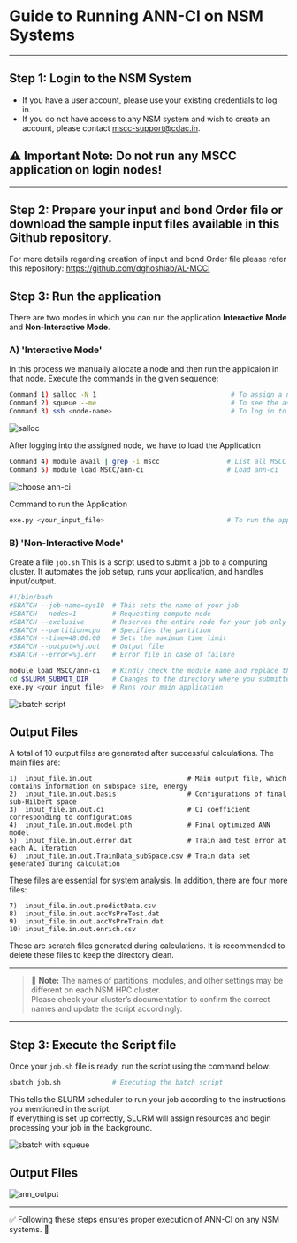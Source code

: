 # Guide to Running ANN-CI on NSM Systems

---

##  Step 1: Login to the NSM System
- If you have a user account, please use your existing credentials to log in.  
- If you do not have access to any NSM system and wish to create an account, please contact [mscc-support@cdac.in](mailto:mscc-support@cdac.in).


## ⚠️ Important Note: **Do not run any MSCC application on login nodes!**
---

##  Step 2: Prepare your input and bond Order file or download the sample input files available in this Github repository.
For more details regarding creation of input and bond Order file please refer this repository: https://github.com/dghoshlab/AL-MCCI


##  Step 3: Run the application 
There are two modes in which you can run the application **Interactive Mode** and **Non-Interactive Mode**.

### A) 'Interactive Mode'
In this process we manually allocate a node and then run the applicaion in that node.
Execute the commands in the given sequence:

```bash
Command 1) salloc -N 1                                  # To assign a node
Command 2) squeue --me                                  # To see the assigned node name
Command 3) ssh <node-name>                              # To log in to the assigned node
```
![salloc](https://github.com/user-attachments/assets/f2fba0bc-9167-4e27-ba08-ea474a0aa739)

After logging into the assigned node, we have to load the Application
```bash
Command 4) module avail | grep -i mscc                 # List all MSCC applications
Command 5) module load MSCC/ann-ci                     # Load ann-ci
```
![choose ann-ci](https://github.com/user-attachments/assets/baa3c322-20b5-488c-9c68-cfcb178345d2)

Command to run the Application
```bash
exe.py <your_input_file>                               # To run the application
```

### B) 'Non-Interactive Mode'
Create a file `job.sh`
This is a script used to submit a job to a computing cluster. It automates the job setup, runs your application, and handles input/output.

```bash
#!/bin/bash
#SBATCH --job-name=sys10  # This sets the name of your job
#SBATCH --nodes=1         # Requesting compute node
#SBATCH --exclusive       # Reserves the entire node for your job only
#SBATCH --partition=cpu   # Specifies the partition
#SBATCH --time=48:00:00   # Sets the maximum time limit
#SBATCH --output=%j.out   # Output file
#SBATCH --error=%j.err    # Error file in case of failure

module load MSCC/ann-ci   # Kindly check the module name and replace the command accordingly
cd $SLURM_SUBMIT_DIR      # Changes to the directory where you submitted the job from
exe.py <your_input_file>  # Runs your main application
```
![sbatch script](https://github.com/user-attachments/assets/541dc399-db92-4def-870e-191de06d6b18)

## Output Files

A total of 10 output files are generated after successful calculations.
The main files are:

```
1)  input_file.in.out                        # Main output file, which contains information on subspace size, energy
2)  input_file.in.out.basis                  # Configurations of final sub-Hilbert space
3)  input_file.in.out.ci                     # CI coefficient corresponding to configurations
4)  input_file.in.out.model.pth              # Final optimized ANN model
5)  input_file.in.out.error.dat              # Train and test error at each AL iteration
6)  input_file.in.out.TrainData_subSpace.csv # Train data set generated during calculation
```

These files are essential for system analysis. In addition, there are four more files:

```
7)  input_file.in.out.predictData.csv
8)  input_file.in.out.accVsPreTest.dat
9)  input_file.in.out.accVsPreTrain.dat
10) input_file.in.out.enrich.csv
```

These are scratch files generated during calculations.
It is recommended to delete these files to keep the directory clean.

---


> 📌 **Note:** The names of partitions, modules, and other settings may be different on each NSM HPC cluster.  
> Please check your cluster’s documentation to confirm the correct names and update the script accordingly.

---

## Step 3: Execute the Script file

Once your `job.sh` file is ready, run the script using the command below:

```bash
sbatch job.sh             # Executing the batch script
```
This tells the SLURM scheduler to run your job according to the instructions you mentioned in the script.  
If everything is set up correctly, SLURM will assign resources and begin processing your job in the background. 

![sbatch with squeue](https://github.com/user-attachments/assets/ca2cb65b-b993-468c-a59f-53084726d9ba)

## Output Files
![ann_output](https://github.com/user-attachments/assets/48e011a7-b559-4d27-b7f3-14e33fa28b9a)


---

✅ Following these steps ensures proper execution of ANN-CI on any NSM systems. 🚀

